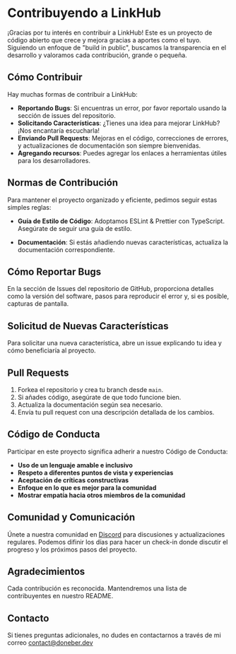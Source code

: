 # Contribuyendo a LinkHub

¡Gracias por tu interés en contribuir a LinkHub! Este es un proyecto de código abierto que crece y mejora gracias a aportes como el tuyo. Siguiendo un enfoque de "build in public", buscamos la transparencia en el desarrollo y valoramos cada contribución, grande o pequeña.

## Cómo Contribuir

Hay muchas formas de contribuir a LinkHub:

- **Reportando Bugs**: Si encuentras un error, por favor reportalo usando la sección de issues del repositorio.
- **Solicitando Características**: ¿Tienes una idea para mejorar LinkHub? ¡Nos encantaría escucharla!
- **Enviando Pull Requests**: Mejoras en el código, correcciones de errores, y actualizaciones de documentación son siempre bienvenidas.
- **Agregando recursos**: Puedes agregar los enlaces a herramientas útiles para los desarrolladores.

## Normas de Contribución

Para mantener el proyecto organizado y eficiente, pedimos seguir estas simples reglas:

- **Guía de Estilo de Código**: Adoptamos ESLint & Prettier con TypeScript. Asegúrate de seguir una guía de estilo.

- **Documentación**: Si estás añadiendo nuevas características, actualiza la documentación correspondiente.

## Cómo Reportar Bugs

En la sección de Issues del repositorio de GitHub, proporciona detalles como la versión del software, pasos para reproducir el error y, si es posible, capturas de pantalla.

## Solicitud de Nuevas Características

Para solicitar una nueva característica, abre un issue explicando tu idea y cómo beneficiaría al proyecto.

## Pull Requests

1. Forkea el repositorio y crea tu branch desde `main`.
2. Si añades código, asegúrate de que todo funcione bien.
3. Actualiza la documentación según sea necesario.
4. Envía tu pull request con una descripción detallada de los cambios.

## Código de Conducta

Participar en este proyecto significa adherir a nuestro Código de Conducta:

- **Uso de un lenguaje amable e inclusivo**
- **Respeto a diferentes puntos de vista y experiencias**
- **Aceptación de críticas constructivas**
- **Enfoque en lo que es mejor para la comunidad**
- **Mostrar empatía hacia otros miembros de la comunidad**

## Comunidad y Comunicación

Únete a nuestra comunidad en [Discord](https://discord.com/invite/5ak7sZpC4t) para discusiones y actualizaciones regulares. Podemos difinir los días para hacer un check-in donde discutir el progreso y los próximos pasos del proyecto.

## Agradecimientos

Cada contribución es reconocida. Mantendremos una lista de contribuyentes en nuestro README.

## Contacto

Si tienes preguntas adicionales, no dudes en contactarnos a través de mi correo contact@doneber.dev

